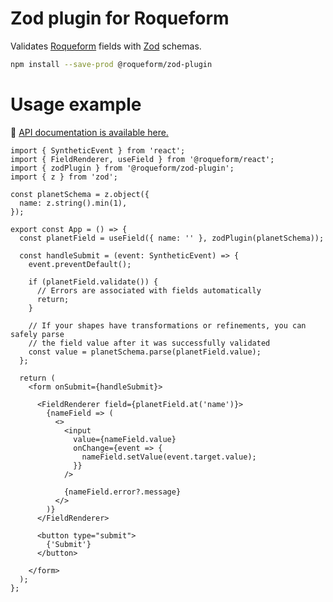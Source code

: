 # Zod plugin for Roqueform

Validates [Roqueform](https://github.com/smikhalevski/roqueform#readme) fields with [Zod](https://zod.dev/) schemas.

```sh
npm install --save-prod @roqueform/zod-plugin
```

# Usage example

🔎 [API documentation is available here.](https://smikhalevski.github.io/roqueform/modules/zod_plugin.html)

```tsx
import { SyntheticEvent } from 'react';
import { FieldRenderer, useField } from '@roqueform/react';
import { zodPlugin } from '@roqueform/zod-plugin';
import { z } from 'zod';

const planetSchema = z.object({
  name: z.string().min(1),
});

export const App = () => {
  const planetField = useField({ name: '' }, zodPlugin(planetSchema));

  const handleSubmit = (event: SyntheticEvent) => {
    event.preventDefault();

    if (planetField.validate()) {
      // Errors are associated with fields automatically
      return;
    }

    // If your shapes have transformations or refinements, you can safely parse
    // the field value after it was successfully validated
    const value = planetSchema.parse(planetField.value);
  };

  return (
    <form onSubmit={handleSubmit}>

      <FieldRenderer field={planetField.at('name')}>
        {nameField => (
          <>
            <input
              value={nameField.value}
              onChange={event => {
                nameField.setValue(event.target.value);
              }}
            />

            {nameField.error?.message}
          </>
        )}
      </FieldRenderer>

      <button type="submit">
        {'Submit'}
      </button>

    </form>
  );
};
```
